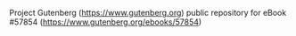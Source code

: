Project Gutenberg (https://www.gutenberg.org) public repository for
eBook #57854 (https://www.gutenberg.org/ebooks/57854)
